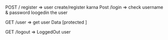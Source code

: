 POST / register => user create/register karna 
Post /login => check username & password loogedin the user 

GET /user => get user Data [protected ]

GET /logout => LoggedOut user

